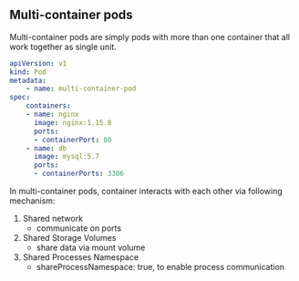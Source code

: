 Multi-container pods
----------------

Multi-container pods are simply pods with more than one container that all work together as single unit.

```yaml
apiVersion: v1
kind: Pod
metadata:
    - name: multi-container-pod
spec:
    containers:
    - name: nginx
      image: nginx:1.15.8
      ports:
      - containerPort: 80
    - name: db
      image: mysql:5.7
      ports:
      - containerPorts: 3306
```

In multi-container pods, container interacts with each other via following mechanism:

1. Shared network
    * communicate on ports
2. Shared Storage Volumes
    * share data via mount volume
3. Shared Processes Namespace 
    * shareProcessNamespace: true, to enable process communication